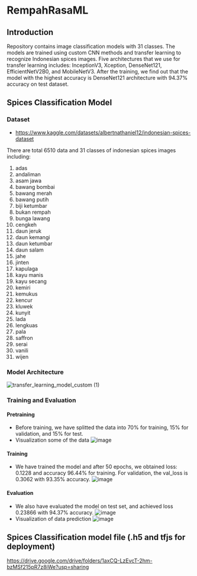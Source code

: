 # RempahRasaML

## Introduction
Repository contains image classification models with 31 classes. The models are trained using custom CNN methods and transfer learning to recognize Indonesian spices images. Five architectures that we use for transfer learning includes: InceptionV3, Xception, DenseNet121, EfficientNetV2B0, and MobileNetV3. After the training, we find out that the model with the highest accuracy is DenseNet121 architecture with 94.37% accuracy on test dataset.

## Spices Classification Model
### Dataset
- https://www.kaggle.com/datasets/albertnathaniel12/indonesian-spices-dataset

There are total 6510 data and 31 classes of indonesian spices images including:
1. adas
2. andaliman
3. asam jawa
4. bawang bombai
5. bawang merah
6. bawang putih
7. biji ketumbar
8. bukan rempah
9. bunga lawang
10. cengkeh
11. daun jeruk
12. daun kemangi
13. daun ketumbar
14. daun salam
15. jahe
16. jinten
17. kapulaga
18. kayu manis
19. kayu secang
20. kemiri
21. kemukus
22. kencur
23. kluwek
24. kunyit
25. lada
26. lengkuas
27. pala
28. saffron
29. serai
30. vanili
31. wijen

### Model Architecture
![transfer_learning_model_custom (1)](https://github.com/RempahRasa/RempahRasaML/assets/127374698/9e78d713-2d41-4f57-98fa-7a06cdcaa9d4)

### Training and Evaluation
#### Pretraining
- Before training, we have splitted the data into 70% for training, 15% for validation, and 15% for test.
- Visualization some of the data
  ![image](https://github.com/RempahRasa/RempahRasaML/assets/127374698/74229711-d54b-4f28-825e-3e078d5cb85d)

#### Training
- We have trained the model and after 50 epochs, we obtained loss: 0.1228 and accuracy 96.44% for training. For validation, the val_loss is 0.3062 with 93.35% accuracy.
  ![image](https://github.com/RempahRasa/RempahRasaML/assets/127374698/cfa62683-a54e-43be-9859-344d0a273d64)

#### Evaluation
- We also have evaluated the model on test set, and achieved loss 0.23866 with 94.37% accuracy.
  ![image](https://github.com/RempahRasa/RempahRasaML/assets/127374698/2249f8fb-e6d3-449f-ae0e-fa6e880008fd)
- Visualization of data prediction
  ![image](https://github.com/RempahRasa/RempahRasaML/assets/127374698/0f8577b2-dbc1-45d4-915a-5c50e4af5e7b)


## Spices Classification model file (.h5 and tfjs for deployment)
https://drive.google.com/drive/folders/1axCQ-LzEvcT-2hm-bzMSf215pR7z8iWe?usp=sharing
